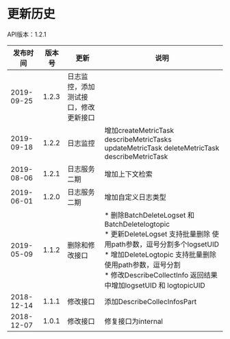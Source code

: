 # 更新历史 #
API版本：1.2.1

|发布时间|版本号|更新|说明|
|---|---|---|---|
|2019-09-25|1.2.3| 日志监控，添加测试接口，修改更新接口
|2019-09-18|1.2.2|日志监控|增加createMetricTask describeMetricTasks updateMetricTask deleteMetricTask describeMetricTask|
|2019-08-06|1.2.1 |日志服务二期|增加上下文检索 |
|2019-06-01|1.2.0 |日志服务二期|增加自定义日志类型 |
|2019-05-09|1.1.2 |删除和修改接口|* 删除BatchDeleteLogset 和BatchDeletelogtopic<br>* 更新DeleteLogset 支持批量删除 使用path参数，逗号分割多个logsetUID<br>* 增加DeleteLogtopic 支持批量删除 使用path参数，逗号分割<br>* 修改DescribeCollectInfo 返回结果中增加logsetUID 和 logtopicUID |
|2018-12-14|1.1.1 |修改接口|添加DescribeCollecInfosPart |
|2018-12-07|1.0.1 |修改接口|修复接口为internal |


